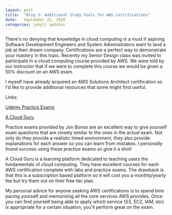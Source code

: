 ```yaml
---
layout: post
title:  "Blog 3: Additional Study Tools for AWS Certifications"
date:   September 25, 2020
categories: jekyll updates
---
```


There's no denying that knowledge in cloud computing is a must if aspiring Software Development Engineers and System Administrators want to land a job at their dream company. Certifications are a perfect way to demonstrate your mastery in this topic. Recently my Senior Design class was invited to participate in a cloud computing course provided by AWS. We were told by our instructor that if we were to complete this course we would be given a 50% discount on an AWS exam. 

I myself have already acquired an AWS Solutions Architect certification so I'd like to provide additional resources that some might find useful.

Links:

[Udemy Practice Exams][Udemy-Practice]

[A Cloud Guru][Cloud-Guru]

Practice exams provided by Jon Bonso are an excellent way to give yourself exam questions that are closely similar to the ones in the actual exam. Not only do they provide a realistic timed environment, they also provide explanations for each answer so you can learn from mistakes. I personally found success using these practice exams so give it a shot!

A Cloud Guru is a learning platform dedicated to teaching users the fundamentals of cloud computing. They have excellent courses for each AWS certification complete with labs and practice exams. The drawback is that this is a subscription based platform so it will cost you a monthly/yearly fee but try them out on their free tier plan. 

My personal advice for anyone seeking AWS certifications is to spend time pacing yourself and memorizing all the core services AWS provides. Once you can find yourself being able to apply which service (S3, EC2, IAM, etc) is appropriate for a certain situation, you'll perform great on the exam. 

[Udemy-Practice]: https://www.udemy.com/user/jonjonbonso/
[Cloud-Guru]: https://acloudguru.com/aws-cloud-training